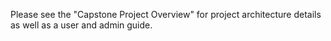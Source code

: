 Please see the "Capstone Project Overview" for project architecture details as well as a user and admin guide.
